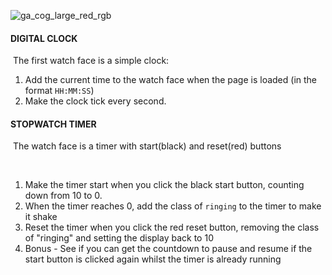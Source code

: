 ![ga_cog_large_red_rgb](https://cloud.githubusercontent.com/assets/40461/8183776/469f976e-1432-11e5-8199-6ac91363302b.png)
​
#### DIGITAL CLOCK
​
The first watch face is a simple clock:
​
1. Add the current time to the watch face when the page is loaded (in the format `HH:MM:SS`)
2. Make the clock tick every second.
​
#### STOPWATCH TIMER
​
The watch face is a timer with start(black) and reset(red) buttons

​
1. Make the timer start when you click the black start button, counting down from 10 to 0.
1. When the timer reaches 0, add the class of `ringing` to the timer to make it shake
1. Reset the timer when you click the red reset button, removing the class of "ringing" and setting the display back to 10
1. Bonus - See if you can get the countdown to pause and resume if the start button is clicked again whilst the timer is already running
